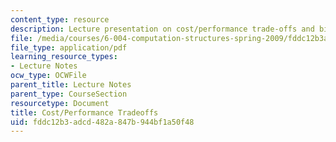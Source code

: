 ```yaml
---
content_type: resource
description: Lecture presentation on cost/performance trade-offs and binary multiplication.
file: /media/courses/6-004-computation-structures-spring-2009/fddc12b3adcd482a847b944bf1a50f48_MIT6_004s09_lec09.pdf
file_type: application/pdf
learning_resource_types:
- Lecture Notes
ocw_type: OCWFile
parent_title: Lecture Notes
parent_type: CourseSection
resourcetype: Document
title: Cost/Performance Tradeoffs
uid: fddc12b3-adcd-482a-847b-944bf1a50f48
---
```

